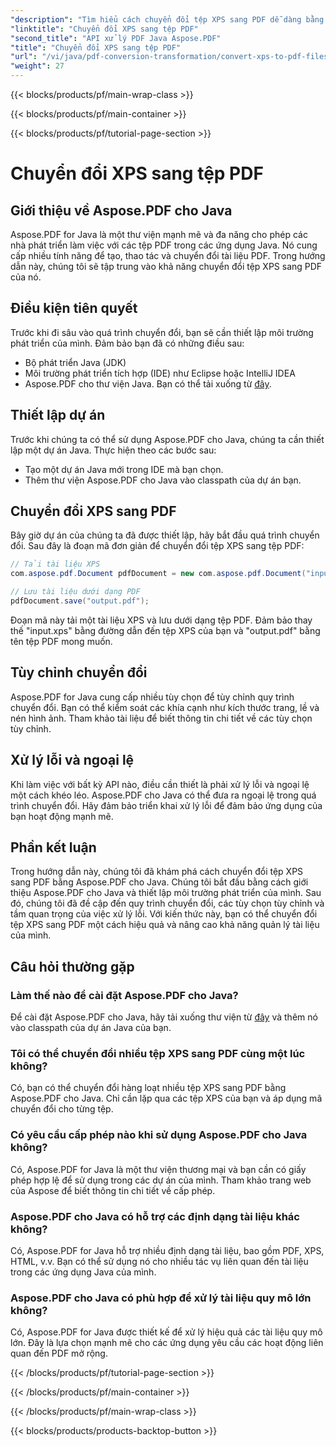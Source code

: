 ```yaml
---
"description": "Tìm hiểu cách chuyển đổi tệp XPS sang PDF dễ dàng bằng Aspose.PDF cho Java. Hướng dẫn từng bước của chúng tôi giúp đơn giản hóa quy trình."
"linktitle": "Chuyển đổi XPS sang tệp PDF"
"second_title": "API xử lý PDF Java Aspose.PDF"
"title": "Chuyển đổi XPS sang tệp PDF"
"url": "/vi/java/pdf-conversion-transformation/convert-xps-to-pdf-files/"
"weight": 27
---
```


{{< blocks/products/pf/main-wrap-class >}}

{{< blocks/products/pf/main-container >}}

{{< blocks/products/pf/tutorial-page-section >}}

# Chuyển đổi XPS sang tệp PDF


## Giới thiệu về Aspose.PDF cho Java

Aspose.PDF for Java là một thư viện mạnh mẽ và đa năng cho phép các nhà phát triển làm việc với các tệp PDF trong các ứng dụng Java. Nó cung cấp nhiều tính năng để tạo, thao tác và chuyển đổi tài liệu PDF. Trong hướng dẫn này, chúng tôi sẽ tập trung vào khả năng chuyển đổi tệp XPS sang PDF của nó.

## Điều kiện tiên quyết

Trước khi đi sâu vào quá trình chuyển đổi, bạn sẽ cần thiết lập môi trường phát triển của mình. Đảm bảo bạn đã có những điều sau:

- Bộ phát triển Java (JDK)
- Môi trường phát triển tích hợp (IDE) như Eclipse hoặc IntelliJ IDEA
- Aspose.PDF cho thư viện Java. Bạn có thể tải xuống từ [đây](https://releases.aspose.com/pdf/java/).

## Thiết lập dự án

Trước khi chúng ta có thể sử dụng Aspose.PDF cho Java, chúng ta cần thiết lập một dự án Java. Thực hiện theo các bước sau:

- Tạo một dự án Java mới trong IDE mà bạn chọn.
- Thêm thư viện Aspose.PDF cho Java vào classpath của dự án bạn.

## Chuyển đổi XPS sang PDF

Bây giờ dự án của chúng ta đã được thiết lập, hãy bắt đầu quá trình chuyển đổi. Sau đây là đoạn mã đơn giản để chuyển đổi tệp XPS sang tệp PDF:

```java
// Tải tài liệu XPS
com.aspose.pdf.Document pdfDocument = new com.aspose.pdf.Document("input.xps");

// Lưu tài liệu dưới dạng PDF
pdfDocument.save("output.pdf");
```

Đoạn mã này tải một tài liệu XPS và lưu dưới dạng tệp PDF. Đảm bảo thay thế "input.xps" bằng đường dẫn đến tệp XPS của bạn và "output.pdf" bằng tên tệp PDF mong muốn.

## Tùy chỉnh chuyển đổi

Aspose.PDF for Java cung cấp nhiều tùy chọn để tùy chỉnh quy trình chuyển đổi. Bạn có thể kiểm soát các khía cạnh như kích thước trang, lề và nén hình ảnh. Tham khảo tài liệu để biết thông tin chi tiết về các tùy chọn tùy chỉnh.

## Xử lý lỗi và ngoại lệ

Khi làm việc với bất kỳ API nào, điều cần thiết là phải xử lý lỗi và ngoại lệ một cách khéo léo. Aspose.PDF cho Java có thể đưa ra ngoại lệ trong quá trình chuyển đổi. Hãy đảm bảo triển khai xử lý lỗi để đảm bảo ứng dụng của bạn hoạt động mạnh mẽ.

## Phần kết luận

Trong hướng dẫn này, chúng tôi đã khám phá cách chuyển đổi tệp XPS sang PDF bằng Aspose.PDF cho Java. Chúng tôi bắt đầu bằng cách giới thiệu Aspose.PDF cho Java và thiết lập môi trường phát triển của mình. Sau đó, chúng tôi đã đề cập đến quy trình chuyển đổi, các tùy chọn tùy chỉnh và tầm quan trọng của việc xử lý lỗi. Với kiến thức này, bạn có thể chuyển đổi tệp XPS sang PDF một cách hiệu quả và nâng cao khả năng quản lý tài liệu của mình.

## Câu hỏi thường gặp

### Làm thế nào để cài đặt Aspose.PDF cho Java?

Để cài đặt Aspose.PDF cho Java, hãy tải xuống thư viện từ [đây](https://releases.aspose.com/pdf/java/) và thêm nó vào classpath của dự án Java của bạn.

### Tôi có thể chuyển đổi nhiều tệp XPS sang PDF cùng một lúc không?

Có, bạn có thể chuyển đổi hàng loạt nhiều tệp XPS sang PDF bằng Aspose.PDF cho Java. Chỉ cần lặp qua các tệp XPS của bạn và áp dụng mã chuyển đổi cho từng tệp.

### Có yêu cầu cấp phép nào khi sử dụng Aspose.PDF cho Java không?

Có, Aspose.PDF for Java là một thư viện thương mại và bạn cần có giấy phép hợp lệ để sử dụng trong các dự án của mình. Tham khảo trang web của Aspose để biết thông tin chi tiết về cấp phép.

### Aspose.PDF cho Java có hỗ trợ các định dạng tài liệu khác không?

Có, Aspose.PDF for Java hỗ trợ nhiều định dạng tài liệu, bao gồm PDF, XPS, HTML, v.v. Bạn có thể sử dụng nó cho nhiều tác vụ liên quan đến tài liệu trong các ứng dụng Java của mình.

### Aspose.PDF cho Java có phù hợp để xử lý tài liệu quy mô lớn không?

Có, Aspose.PDF for Java được thiết kế để xử lý hiệu quả các tài liệu quy mô lớn. Đây là lựa chọn mạnh mẽ cho các ứng dụng yêu cầu các hoạt động liên quan đến PDF mở rộng.

{{< /blocks/products/pf/tutorial-page-section >}}

{{< /blocks/products/pf/main-container >}}

{{< /blocks/products/pf/main-wrap-class >}}

{{< blocks/products/products-backtop-button >}}